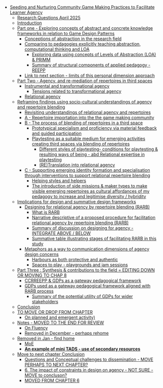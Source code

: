 -   [Seeding and Nurturing Community Game Making Practices to Facilitate
    Learner
    Agency](#seeding-and-nurturing-community-game-making-practices-to-facilitate-learner-agency)
    -   [Research Questions April 2025](#research-questions-april-2025)
    -   [Introduction](#introduction)
    -   [Part one - Exploring concepts of abstract and concrete
        knowledge frameworks in relation to Game Design
        Patterns](#part-one---exploring-concepts-of-abstract-and-concrete-knowledge-frameworks-in-relation-to-game-design-patterns)
        -   [Conceptions of abstraction in the research
            field](#conceptions-of-abstraction-in-the-research-field)
        -   [Comparing to pedagogies explicitly teaching abstraction,
            computational thinking and
            LOA](#comparing-to-pedagogies-explicitly-teaching-abstraction-computational-thinking-and-loa)
            -   [Exploring data using concepts of Levels of Abstraction
                (LOA) &
                PRIMM](#exploring-data-using-concepts-of-levels-of-abstraction-loa-primm)
            -   [Summary of structural components of applied pedagogy -
                REEPP](#summary-of-structural-components-of-applied-pedagogy---reepp)
        -   [Link to next section - limits of this personal dimension
            approach](#link-to-next-section---limits-of-this-personal-dimension-approach)
    -   [Part Two - Agency, and re-mediation of repertoires in third
        spaces](#part-two---agency-and-re-mediation-of-repertoires-in-third-spaces)
        -   [Instrumental and transformational
            agency](#instrumental-and-transformational-agency)
            -   [Tensions related to transformational
                agency](#tensions-related-to-transformational-agency)
        -   [Relational agency](#relational-agency)
    -   [Reframing findings using socio-cultural understandings of
        agency and repertoire
        blending](#reframing-findings-using-socio-cultural-understandings-of-agency-and-repertoire-blending)
        -   [Revisiting understandings of relational agency and
            repertoires](#revisiting-understandings-of-relational-agency-and-repertoires)
        -   [A - Repertoire importation into the the game making
            community](#a---repertoire-importation-into-the-the-game-making-community)
        -   [B - The process of blending of repertoires in a third
            space](#b---the-process-of-blending-of-repertoires-in-a-third-space)
            -   [Prototypical specialism and proficiency via material
                feedback and guided
                participation](#prototypical-specialism-and-proficiency-via-material-feedback-and-guided-participation)
            -   [Playtesting as a suitable medium for emerging
                activities creating third spaces via blending of
                repertoires](#playtesting-as-a-suitable-medium-for-emerging-activities-creating-third-spaces-via-blending-of-repertoires)
                -   [Different styles of playtesting- conditions for
                    playtesting & resulting ways of being - abd
                    Relational expertise in
                    playtesting](#different-styles-of-playtesting--conditions-for-playtesting-resulting-ways-of-being---abd-relational-expertise-in-playtesting)
                -   [(RE)Translation into relational
                    agency](#retranslation-into-relational-agency)
        -   [C - Supporting emerging identity formation and
            specialisation through interventions to support relational
            repertoire
            blending](#c---supporting-emerging-identity-formation-and-specialisation-through-interventions-to-support-relational-repertoire-blending)
            -   [Helping styles and
                helpers](#helping-styles-and-helpers)
            -   [The introduction of side missions & maker types to make
                visible emerging repertoires as cultural affordances of
                my pedagogy to increase and legitimise diversity /
                hybridity](#the-introduction-of-side-missions-maker-types-to-make-visible-emerging-repertoires-as-cultural-affordances-of-my-pedagogy-to-increase-and-legitimise-diversity-hybridity)
    -   [Implications for design and summative design
        frameworks](#implications-for-design-and-summative-design-frameworks)
        -   [Designing for relational agency by repertoire blending
            (RARB)](#designing-for-relational-agency-by-repertoire-blending-rarb)
            -   [What is RARB](#what-is-rarb)
            -   [Narrative descriptive of a proposed procedure for
                facilitation relational agency by repertoire blending
                (RARB)](#narrative-descriptive-of-a-proposed-procedure-for-facilitation-relational-agency-by-repertoire-blending-rarb)
            -   [Summary of discussion on designing for agency -
                INTEGRATE ABOVE /
                BELOW](#summary-of-discussion-on-designing-for-agency---integrate-above-below)
            -   [Summative table illustrating stages of facilitating
                RARB in this
                study](#summative-table-illustrating-stages-of-facilitating-rarb-in-this-study)
        -   [Metaphors as a way to communication dimensions of agency
            design
            concerns](#metaphors-as-a-way-to-communication-dimensions-of-agency-design-concerns)
            -   [Harbours as both protective and
                authentic](#harbours-as-both-protective-and-authentic)
            -   [Spaces to play - playgrounds and jam
                sessions](#spaces-to-play---playgrounds-and-jam-sessions)
    -   [Part Three : Synthesis & contributions to the field = EDITING
        DOWN OR MOVING TO CHAP
        8](#part-three-synthesis-contributions-to-the-field-editing-down-or-moving-to-chap-8)
        -   [CCRREEPP & GDPs as a gateway pedagogical
            framework](#ccrreepp-gdps-as-a-gateway-pedagogical-framework)
        -   [GDPs used as a gateway pedagogical framework aligned with
            RARB
            process](#gdps-used-as-a-gateway-pedagogical-framework-aligned-with-rarb-process)
            -   [Summary of the potential utility of GDPs for wider
                stakeholders](#summary-of-the-potential-utility-of-gdps-for-wider-stakeholders)
    -   [Conclusion](#conclusion)
    -   [TO MOVE OR DROP FROM CHAPTER](#to-move-or-drop-from-chapter)
        -   [On planned and emergent
            activity)](#on-planned-and-emergent-activity)
    -   [Notes - MOVED TO THE END FOR
        REVIEW](#notes---moved-to-the-end-for-review)
        -   [On Fluency](#on-fluency)
        -   [Removed in December - perhaps
            rehome](#removed-in-december---perhaps-rehome)
    -   [Removed in Jan - find home](#removed-in-jan---find-home)
        -   [MoE](#moe)
        -   [**An example of mini TADS - use of secondary
            resources**](#an-example-of-mini-tads---use-of-secondary-resources)
    -   [Move to next chapter
        Conclusion](#move-to-next-chapter-conclusion)
        -   [Questions and Conceptual challenges to dissemination - MOVE
            PERHAPS TO NEXT
            CHAPTER?](#questions-and-conceptual-challenges-to-dissemination---move-perhaps-to-next-chapter)
        -   [6. The impact of constraints in design on agency - NOT SURE
            -MOVE to
            concluson?](#the-impact-of-constraints-in-design-on-agency---not-sure--move-to-concluson)
        -   [MOVED FROM CHAPTER 6](#moved-from-chapter-6)
